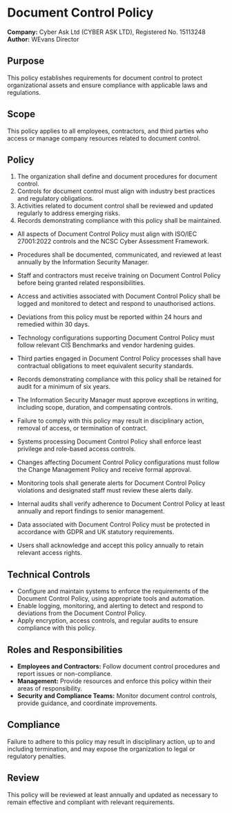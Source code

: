# Document Control Policy

**Company:** Cyber Ask Ltd (CYBER ASK LTD), Registered No. 15113248  
**Author:** WEvans Director

## Purpose

This policy establishes requirements for document control to protect organizational assets and ensure compliance with applicable laws and regulations.

## Scope

This policy applies to all employees, contractors, and third parties who access or manage company resources related to document control.

## Policy
1. The organization shall define and document procedures for document control.
2. Controls for document control must align with industry best practices and regulatory obligations.
3. Activities related to document control shall be reviewed and updated regularly to address emerging risks.
4. Records demonstrating compliance with this policy shall be maintained.

- All aspects of Document Control Policy must align with ISO/IEC 27001:2022 controls and the NCSC Cyber Assessment Framework.
- Procedures shall be documented, communicated, and reviewed at least annually by the Information Security Manager.
- Staff and contractors must receive training on Document Control Policy before being granted related responsibilities.
- Access and activities associated with Document Control Policy shall be logged and monitored to detect and respond to unauthorised actions.
- Deviations from this policy must be reported within 24 hours and remedied within 30 days.
- Technology configurations supporting Document Control Policy must follow relevant CIS Benchmarks and vendor hardening guides.
- Third parties engaged in Document Control Policy processes shall have contractual obligations to meet equivalent security standards.
- Records demonstrating compliance with this policy shall be retained for audit for a minimum of six years.
- The Information Security Manager must approve exceptions in writing, including scope, duration, and compensating controls.
- Failure to comply with this policy may result in disciplinary action, removal of access, or termination of contract.

- Systems processing Document Control Policy shall enforce least privilege and role-based access controls.
- Changes affecting Document Control Policy configurations must follow the Change Management Policy and receive formal approval.
- Monitoring tools shall generate alerts for Document Control Policy violations and designated staff must review these alerts daily.
- Internal audits shall verify adherence to Document Control Policy at least annually and report findings to senior management.
- Data associated with Document Control Policy must be protected in accordance with GDPR and UK statutory requirements.
- Users shall acknowledge and accept this policy annually to retain relevant access rights.

## Technical Controls

- Configure and maintain systems to enforce the requirements of the Document Control Policy, using appropriate tools and automation.
- Enable logging, monitoring, and alerting to detect and respond to deviations from the Document Control Policy.
- Apply encryption, access controls, and regular audits to ensure compliance with this policy.

## Roles and Responsibilities

- **Employees and Contractors:** Follow document control procedures and report issues or non-compliance.
- **Management:** Provide resources and enforce this policy within their areas of responsibility.
- **Security and Compliance Teams:** Monitor document control controls, provide guidance, and coordinate improvements.

## Compliance

Failure to adhere to this policy may result in disciplinary action, up to and including termination, and may expose the organization to legal or regulatory penalties.

## Review

This policy will be reviewed at least annually and updated as necessary to remain effective and compliant with relevant requirements.
